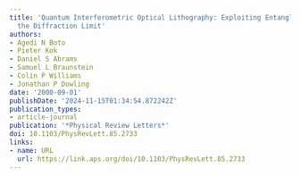 ```yaml
---
title: 'Quantum Interferometric Optical Lithography: Exploiting Entanglement to Beat
  the Diffraction Limit'
authors:
- Agedi N Boto
- Pieter Kok
- Daniel S Abrams
- Samuel L Braunstein
- Colin P Williams
- Jonathan P Dowling
date: '2000-09-01'
publishDate: '2024-11-15T01:34:54.872242Z'
publication_types:
- article-journal
publication: '*Physical Review Letters*'
doi: 10.1103/PhysRevLett.85.2733
links:
- name: URL
  url: https://link.aps.org/doi/10.1103/PhysRevLett.85.2733
---
```

